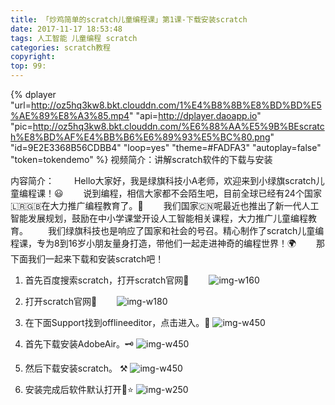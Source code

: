 ```yaml
---
title: 「炒鸡简单的scratch儿童编程课」第1课-下载安装scratch
date: 2017-11-17 18:53:48
tags: 人工智能 儿童编程 scratch
categories: scratch教程
copyright:
top: 99:
---
```


{% dplayer "url=http://oz5hq3kw8.bkt.clouddn.com/1%E4%B8%8B%E8%BD%BD%E5%AE%89%E8%A3%85.mp4" "api=http://dplayer.daoapp.io" "pic=http://oz5hq3kw8.bkt.clouddn.com/%E6%88%AA%E5%9B%BEscratch%E8%BD%AF%E4%BB%B6%E6%89%93%E5%BC%80.png" "id=9E2E3368B56CDBB4" "loop=yes" "theme=#FADFA3" "autoplay=false" "token=tokendemo" %}
视频简介：讲解scratch软件的下载与安装

内容简介：
&#8195;&#8195;Hello大家好，我是绿旗科技小A老师，欢迎来到小绿旗scratch儿童编程课！😃
&#8195;&#8195;说到编程，相信大家都不会陌生吧，目前全球已经有24个国家🇱🇷🇬🇧在大力推广编程教育了。🐸
&#8195;&#8195;我们国家🇨🇳呢最近也推出了新一代人工智能发展规划，鼓励在中小学课堂开设人工智能相关课程，大力推广儿童编程教育。
&#8195;&#8195;我们绿旗科技也是响应了国家和社会的号召。精心制作了scratch儿童编程课，专为8到16岁小朋友量身打造，带他们一起走进神奇的编程世界！🌍
&#8195;&#8195;那下面我们一起来下载和安装scratch吧！
<!--more-->

1. 首先百度搜索scratch，打开scratch官网🔎
&#8195;&#8195;![img-w160](http://oz5hq3kw8.bkt.clouddn.com/baidusosuo.png)

2. 打开scratch官网🐯
&#8195;&#8195;![img-w180](http://oz5hq3kw8.bkt.clouddn.com/scratch%E5%AE%98%E7%BD%91.png)

3. 在下面Support找到offlineeditor，点击进入。🛫
![img-w450](http://oz5hq3kw8.bkt.clouddn.com/offlineeditor.png)

4. 首先下载安装AdobeAir。🗝
![img-w450](http://oz5hq3kw8.bkt.clouddn.com/xiazaiAdobeair.png)

5. 然后下载安装scratch。 ⚒
![img-w450](http://oz5hq3kw8.bkt.clouddn.com/%E4%B8%8B%E8%BD%BD%E7%A6%BB%E7%BA%BF%E7%BC%96%E8%BE%91%E5%99%A8.png)
6. 安装完成后软件默认打开🌟⭐️
![img-w250](http://oz5hq3kw8.bkt.clouddn.com/%E6%88%AA%E5%9B%BEscratch%E8%BD%AF%E4%BB%B6%E6%89%93%E5%BC%80.png)


